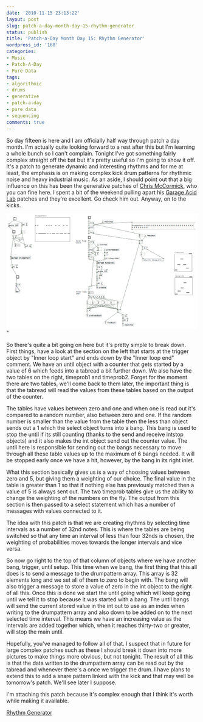 ```yaml
---
date: '2010-11-15 23:13:22'
layout: post
slug: patch-a-day-month-day-15-rhythm-generator
status: publish
title: 'Patch-a-Day Month Day 15: Rhythm Generator'
wordpress_id: '168'
categories:
- Music
- Patch-A-Day
- Pure Data
tags:
- algorithmic
- drums
- generative
- patch-a-day
- pure data
- sequencing
comments: true
---
```


So day fifteen is here and I am officially half way through patch a day month. I'm actually quite looking forward to a rest after this but I'm learning a whole bunch so I can't complain. Tonight I've got something fairly complex straight off the bat but it's pretty useful so I'm going to show it off. It's a patch to generate dynamic and interesting rhythms and for me at least, the emphasis is on making complex kick drum patterns for rhythmic noise and heavy industrial music. As an aside, I should point out that a big influence on this has been the generative patches of [Chris McCormick](http://mccormick.cx), who you can fine here. I spent a bit of the weekend pulling apart his [Garage Acid Lab](http://mccormick.cx/projects/GarageAcidLab/) patches and they're excellent. Go check him out. Anyway, on to the kicks.



![Kick Drum Rhythm Generator](/a/2010-11-15-patch-a-day-month-day-15-rhythm-generator/15-RhythmGenerator.png)"

So there's quite a bit going on here but it's pretty simple to break down. First things, have a look at the section on the left that starts at the trigger object by "Inner loop start" and ends down by the "Inner loop end" comment. We have an until object with a counter that gets started by a value of 6 which feeds into a tabread a bit further down. We also have the two tables on the right, timeprob1 and timeprob2. Forget for the moment there are two tables, we'll come back to them later, the important thing is that the tabread will read the values from these tables based on the output of the counter.

The tables have values between zero and one and when one is read out it's compared to a random number, also between zero and one. If the random number is smaller than the value from the table then the less than object sends out a 1 which the select object turns into a bang. This bang is used to stop the until if its still counting (thanks to the send and receive intstop objects) and it also makes the int object send out the counter value. The until here is responsible for sending out the bangs necessary to move through all these table values up to the maximum of 6 bangs needed. It will be stopped early once we have a hit, however, by the bang in its right inlet.

What this section basically gives us is a way of choosing values between zero and 5, but giving them a weighting of our choice. The final value in the table is greater than 1 so that if nothing else has previously matched then a value of 5 is always sent out. The two timeprob tables give us the ability to change the weighting of the numbers on the fly. The output from this section is then passed to a select statement which has a number of messages with values connected to it.

The idea with this patch is that we are creating rhythms by selecting time intervals as a number of 32nd notes. This is where the tables are being switched so that any time an interval of less than four 32nds is chosen, the weighting of probabilities moves towards the longer intervals and vice versa.

So now go right to the top of that column of objects where we have another bang, trigger, until setup. This time when we bang, the first thing that this all does is to send a message to the drumpattern array. This array is 32 elements long and we set all of them to zero to begin with. The bang will also trigger a message to store a value of zero in the int object to the right of all this. Once this is done we start the until going which will keep going until we tell it to stop because it was started with a bang. The until bangs will send the current stored value in the int out to use as an index when writing to the drumpattern array and also down to be added on to the next selected time interval. This means we have an increasing value as the intervals are added together which, when it reaches thirty-two or greater, will stop the main until.

Hopefully, you've managed to follow all of that. I suspect that in future for large complex patches such as these I should break it down into more pictures to make things more obvious, but not tonight. The result of all this is that the data written to the drumpattern array can be read out by the tabread and whenever there's a once we trigger the drum. I have plans to extend this to add a snare pattern linked with the kick and that may well be tomorrow's patch. We'll see later I suppose.

I'm attaching this patch because it's complex enough that I think it's worth while making it available.

[Rhythm Generator](/a/2010-11-15-patch-a-day-month-day-15-rhythm-generator/15-RhythmGenerator.zip)
